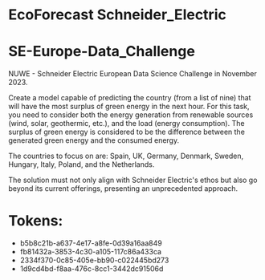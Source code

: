 # EcoForecast Schneider_Electric
 
# SE-Europe-Data_Challenge
NUWE - Schneider Electric European Data Science Challenge in November 2023.

Create a model capable of predicting the country (from a list of nine) that will have the most surplus of green energy in the next hour. For this task, you need to consider both the energy generation from renewable sources (wind, solar, geothermic, etc.), and the load (energy consumption). The surplus of green energy is considered to be the difference between the generated green energy and the consumed energy.

The countries to focus on are: Spain, UK, Germany, Denmark, Sweden, Hungary, Italy, Poland, and the Netherlands.

The solution must not only align with Schneider Electric's ethos but also go beyond its current offerings, presenting an unprecedented approach.

# Tokens:
- b5b8c21b-a637-4e17-a8fe-0d39a16aa849
- fb81432a-3853-4c30-a105-117c86a433ca
- 2334f370-0c85-405e-bb90-c022445bd273
- 1d9cd4bd-f8aa-476c-8cc1-3442dc91506d